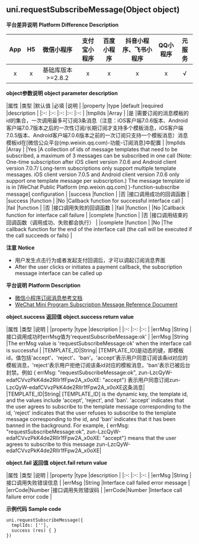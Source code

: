 ## uni.requestSubscribeMessage(Object object)


**平台差异说明**
**Platform Difference Description**

|App|H5	|微信小程序				|支付宝小程序	|百度小程序	|抖音小程序、飞书小程序	|QQ小程序	|元服务|
|:-:	|:-:|:-:							|:-:					|:-:				|:-:				|:-:			|:-:|
|x		|x	|基础库版本>=2.8.2|x						|x					|x					|x				|√|

**object参数说明**
**object parameter description**

|属性			|类型			|默认值	|必填	|说明																																																																																																																																																|
|property |type |default |required |description |
|:-:			|:-:			|:-:		|:-:	|:-:																																																																																																																																																|
|tmplIds	|Array		|				|是		|需要订阅的消息模板的id的集合，一次调用最多可订阅3条消息（注意：iOS客户端7.0.6版本、Android客户端7.0.7版本之后的一次性订阅/长期订阅才支持多个模板消息，iOS客户端7.0.5版本、Android客户端7.0.6版本之前的一次订阅只支持一个模板消息）消息模板id在[微信公众平台(mp.weixin.qq.com)-功能-订阅消息]中配置	|
|tmplIds |Array | |Yes |A collection of ids of message templates that need to be subscribed, a maximum of 3 messages can be subscribed in one call (Note: One-time subscription after iOS client version 7.0.6 and Android client version 7.0.7/ Long-term subscriptions only support multiple template messages. iOS client version 7.0.5 and Android client version 7.0.6 only support one template message per subscription.) The message template id is in [WeChat Public Platform (mp.weixin.qq.com] )-function-subscribe message] configuration |
|success	|function	|				|否		|接口调用成功的回调函数																																																																																																																																							|
|success |function | |No |Callback function for successful interface call |
|fail			|function	|				|否		|接口调用失败的回调函数																																																																																																																																							|
|fail |function | |No |Callback function for interface call failure |
|complete	|function	|				|否		|接口调用结束的回调函数（调用成功、失败都会执行）																																																																																																																										|
|complete |function | |No |The callback function for the end of the interface call (the call will be executed if the call succeeds or fails) |


**注意**
**Notice**

- 用户发生点击行为或者发起支付回调后，才可以调起订阅消息界面
- After the user clicks or initiates a payment callback, the subscription message interface can be called up

**平台说明**
**Platform Description**

- [微信小程序订阅消息参考文档](https://developers.weixin.qq.com/miniprogram/dev/framework/open-ability/subscribe-message.html)
- [WeChat Mini Program Subscription Message Reference Document](https://developers.weixin.qq.com/miniprogram/dev/framework/open-ability/subscribe-message.html)


**object.success 返回值**
**object.success return value**

|属性				|类型		|说明																																																																																																																																																																														|
|property |type |description |
|:-:				|:-:		|:-:																																																																																																																																																																														|
|errMsg			|String	|接口调用成功时errMsg值为'requestSubscribeMessage:ok'																																																																																																																																																						|
|errMsg |String |The errMsg value is 'requestSubscribeMessage:ok' when the interface call is successful |
|TEMPLATE_ID|String| [TEMPLATE_ID]是动态的键，即模板id，值包括'accept'、'reject'、'ban'。'accept'表示用户同意订阅该条id对应的模板消息，'reject'表示用户拒绝订阅该条id对应的模板消息，'ban'表示已被后台封禁。例如 { errMsg: "requestSubscribeMessage:ok", zun-LzcQyW-edafCVvzPkK4de2Rllr1fFpw2A_x0oXE: "accept"} 表示用户同意订阅zun-LzcQyW-edafCVvzPkK4de2Rllr1fFpw2A_x0oXE这条消息|
|TEMPLATE_ID|String| [TEMPLATE_ID] is the dynamic key, the template id, and the values include 'accept', 'reject', and 'ban'. 'accept' indicates that the user agrees to subscribe to the template message corresponding to the id, 'reject' indicates that the user refuses to subscribe to the template message corresponding to the id, and 'ban' indicates that it has been banned in the background. For example, { errMsg: "requestSubscribeMessage:ok", zun-LzcQyW-edafCVvzPkK4de2Rllr1fFpw2A_x0oXE: "accept"} means that the user agrees to subscribe to this message zun-LzcQyW-edafCVvzPkK4de2Rllr1fFpw2A_x0oXE|

**object.fail 返回值**
**object.fail return value**

|属性		|类型		|说明									|
|property |type |description |
|:-:		|:-:		|:-:									|
|errMsg	|String	|接口调用失败错误信息	|
|errMsg |String |Interface call failed error message |
|errCode|Number	|接口调用失败错误码		|
|errCode|Number |Interface call failure error code |

**示例代码**
**Sample code**
```
uni.requestSubscribeMessage({
  tmplIds: [''],
  success (res) { }
})
```
